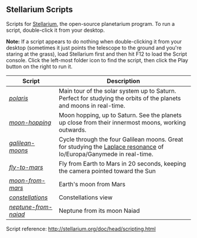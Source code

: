 ## Stellarium Scripts
Scripts for [Stellarium](http://stellarium.org/), the open-source planetarium program.  To run a script, double-click it from your desktop.

**Note:** If a script appears to do nothing when double-clicking it from your desktop (sometimes it just points the telescope to the ground and you're staring at the grass), load Stellarium first and then hit F12 to load the Script console. Click the left-most folder icon to find the script, then click the Play button on the right to run it.

Script | Description
--- | ---
*[polaris](./polaris.ssc)* | Main tour of the solar system up to Saturn. Perfect for studying the orbits of the planets and moons in real-time.
*[moon-hopping](./moon-hopping.ssc)* | Moon hopping, up to Saturn. See the planets up close from their innermost moons, working outwards.
*[galilean-moons](./galilean-moons.ssc)* | Cycle through the four Galilean moons. Great for studying the [Laplace resonance](https://en.wikipedia.org/wiki/Orbital_resonance#Laplace_resonance) of Io/Europa/Ganymede in real-time.
*[fly-to-mars](./fly-to-mars.ssc)* | Fly from Earth to Mars in 20 seconds, keeping the camera pointed toward the Sun
*[moon-from-mars](./moon-from-mars.ssc)* | Earth's moon from Mars
*[constellations](./constellations.ssc)* | Constellations view
*[neptune-from-naiad](./neptune-from-naiad.ssc)* | Neptune from its moon Naiad

Script reference: <http://stellarium.org/doc/head/scripting.html>
